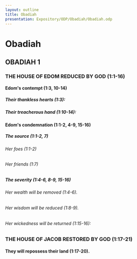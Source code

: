 ```yaml
---
layout: outline
title: Obadiah
presentation: Expository/ODP/Obadiah/Obadiah.odp
---
```

# Obadiah
## OBADIAH 1
### THE HOUSE OF EDOM REDUCED BY GOD (1:1-16) 
####  Edom\'s contempt (1:3, 10-14) 
#####  Their thankless hearts (1:3): 
#####  Their treacherous hand (1:10-14): 
####  Edom\'s condemnation (1:1-2, 4-9, 15-16) 
#####  The source (1:1-2, 7) 
######  Her foes (1:1-2) 
######  Her friends (1:7) 
#####  The severity (1:4-6, 8-9, 15-16) 
######  Her wealth will be removed (1:4-6). 
######  Her wisdom will be reduced (1:8-9). 
######  Her wickedness will be returned (1:15-16): 
### THE HOUSE OF JACOB RESTORED BY GOD (1:17-21) 
####  They will repossess their land (1:17-20). 
